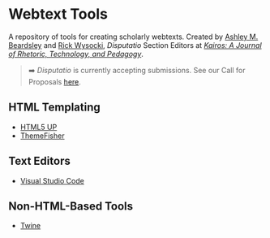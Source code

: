 # Webtext Tools

A repository of tools for creating scholarly webtexts. Created by [Ashley M. Beardsley](https://ambeardsley.com) and [Rick Wysocki](https://rickwysocki.com/), _Disputatio_ Section Editors at [_Kairos: A Journal of Rhetoric, Technology, and Pedagogy_](https://kairos.technorhetoric.net/).

> :arrow_right:	_Disputatio_ is currently accepting submissions. See our Call for Proposals [here](https://kairos.technorhetoric.net/cfw-disputatio.html).

## HTML Templating

- [HTML5 UP](https://html5up.net/)
- [ThemeFisher](https://themefisher.com/)

## Text Editors

- [Visual Studio Code](https://code.visualstudio.com/)

## Non-HTML-Based Tools

- [Twine](https://twinery.org/) 
